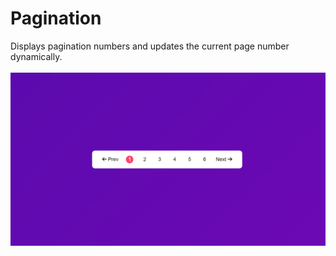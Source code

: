 # Pagination

Displays pagination numbers and updates the current page number dynamically.
<br/>
<br/>
<img src="../../assets/Pagination.png" />
